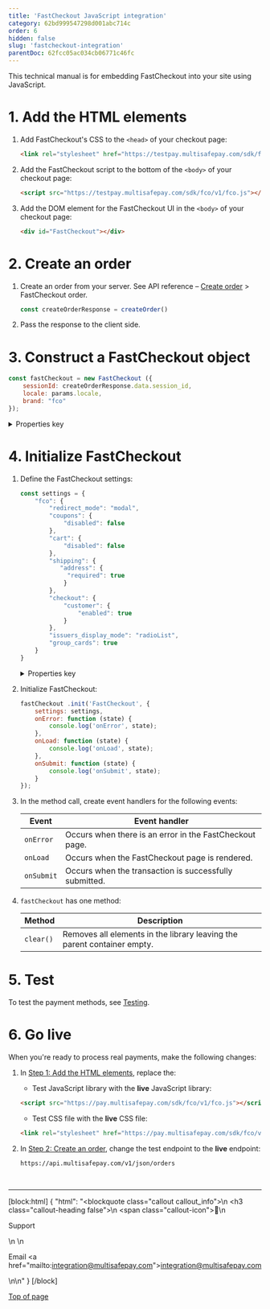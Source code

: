 ```yaml
---
title: 'FastCheckout JavaScript integration'
category: 62bd999547298d001abc714c
order: 6
hidden: false
slug: 'fastcheckout-integration'
parentDoc: 62fcc05ac034cb06771c46fc
---
```


This technical manual is for embedding FastCheckout into your site using JavaScript.

# 1. Add the HTML elements

1. Add FastCheckout's CSS to the `<head>` of your checkout page:  
    ```html
    <link rel="stylesheet" href="https://testpay.multisafepay.com/sdk/fco/v1/fco.css">
    ```

2. Add the FastCheckout script to the bottom of the `<body>` of your checkout page:  
    ```html
    <script src="https://testpay.multisafepay.com/sdk/fco/v1/fco.js"></script>
    ```

3. Add the DOM element for the FastCheckout UI in the `<body>` of your checkout page:
    ```html
    <div id="FastCheckout"></div>
    ```

# 2. Create an order

1. Create an order from your server. See API reference – [Create order](/reference/createorder/) > FastCheckout order.

   ```javascript
   const createOrderResponse = createOrder()
   ```

2. Pass the response to the client side. 

# 3. Construct a FastCheckout object

   ```javascript
   const fastCheckout = new FastCheckout ({
       sessionId: createOrderResponse.data.session_id,
       locale: params.locale,
       brand: "fco"
   });
   ```

   <details id="construct-properties">
   <summary>Properties key</summary>
   <br>

   | Key | Required | Value |
   |----|----|---|
   | `brand` | No | Applies the default FastCheckout styling. Set to `fco`. |
   | `locale` | No | Sets the language of the FastCheckout page. <br> Format: <a href="https://en.wikipedia.org/wiki/ISO_3166-1_alpha-2" target="_blank">ISO-3166-1 alpha-2</a> <i class="fa fa-external-link" style="font-size:12px;color:#8b929e"></i> <br> Supported languages: `DE`, `EN`, `ES`, `FR`, `IT`, `NL` |   
   | `sessionId` | Yes | The identifier of the MultiSafepay session. |
   <br>

</details>

# 4. Initialize FastCheckout

1. Define the FastCheckout settings:

   ```javascript
   const settings = {
       "fco": {   
           "redirect_mode": "modal",
           "coupons": {
               "disabled": false
           },
           "cart": {
               "disabled": false
           },
           "shipping": {
              "address": {
                "required": true
               }
           },
           "checkout": {
               "customer": {
                   "enabled": true
               }
           },
           "issuers_display_mode": "radioList",
           "group_cards": true
       }
   }
   ```

   <details id="initialize-properties">
   <summary>Properties key</summary>
   <br>

    All properties are **optional**.

   | Key | Value |
   |---|---|
   | `cart.disabled` | Whether to display the shopping cart summary on the FastCheckout page. <br> - `true`: Hides the shopping cart. <br> - `false` (default): Displays the shopping cart.  |
   | `checkout.customer.enabled` | Whether to display the billing element on the FastCheckout page. <br> - `true`: Displays billing element. <br> - `false` (default): Hides billing element.  |
   | `coupons.disabled` | Whether to display available gift cards in the payment element. <br> - `true`: Hides gift cards. <br> - `false` (default): Displays gift cards. |
   | `group_cards` | Whether to bundle available credit cards into a single gateway. <br> - `true` (recommended): Displays a single credit card gateway. <br>- `false` (default): Displays all available credit cards as separate options.  |
   | `issuers_display_mode` | How to display available <<glossary:issuers>>. <br> - `list`: Displays issuers in a list with logos. <br> - `select`: Displays issuers in a dropdown list, without logos. <br> - `select-button` (default): Displays issuers as buttons with logos.  |
   | `redirect_mode` | How to redirect the customer to the issuer. <br> - `modal`: Displays the issuer page as a modal window over the FastCheckout page. <br> - `redirect` (default): Redirects to the issuer page in the current browser tab. |
   | `shipping.address.required` | Whether to display the shipping element on the FastCheckout page. <br> - `true`: Displays the shipping element. <br> - `false` (default): Hides the shipping element. |
   <br>
   </details>

2. Initialize FastCheckout:

   ```javascript
   fastCheckout .init('FastCheckout', {
       settings: settings,
       onError: function (state) {
           console.log('onError', state);
       },
       onLoad: function (state) {
           console.log('onLoad', state);
       },
       onSubmit: function (state) {
           console.log('onSubmit', state);
       }
   });
   ```

3. In the method call, create event handlers for the following events: 

   | Event | Event handler |
   | ---- | ---- |
   |`onError`| Occurs when there is an error in the FastCheckout page. |
   |`onLoad`| Occurs when the FastCheckout page is rendered. |
   |`onSubmit`| Occurs when the transaction is successfully submitted. |

4. `fastCheckout` has one method:

   | Method | Description |
   | ---- | ---- |
   | `clear()` | Removes all elements in the library leaving the parent container empty. |

# 5. Test

To test the payment methods, see [Testing](/docs/testing#test-payment-details).

# 6. Go live

When you're ready to process real payments, make the following changes:

1. In [Step 1: Add the HTML elements](#1-add-the-html-elements), replace the:
   - Test JavaScript library with the **live** JavaScript library:
    ```html
    <script src="https://pay.multisafepay.com/sdk/fco/v1/fco.js"></script>
    ```

    - Test CSS file with the **live** CSS file:
    ```html
    <link rel="stylesheet" href="https://pay.multisafepay.com/sdk/fco/v1/fco.css">
    ```

2. In [Step 2: Create an order](#2-create-an-order), change the test endpoint to the **live** endpoint:
    ```
    https://api.multisafepay.com/v1/json/orders
    ```

<br>

---

[block:html]
{
  "html": "<blockquote class=\"callout callout_info\">\n    <h3 class=\"callout-heading false\">\n        <span class=\"callout-icon\">💬</span>\n        <p>Support</p>\n    </h3>\n    <p>Email <a href=\"mailto:integration@multisafepay.com\">integration@multisafepay.com</a></p>\n</blockquote>\n"
}
[/block]

[Top of page](#)